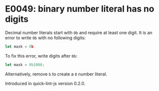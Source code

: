 # E0049: binary number literal has no digits

Decimal number literals start with `0b` and require at least one digit. It is an
error to write `0b` with no following digits:

```javascript
let mask = 0b
```

To fix this error, write digits after `0b`:

```javascript
let mask = 0b1000;
```

Alternatively, remove `b` to create a `0` number literal.

Introduced in quick-lint-js version 0.2.0.
